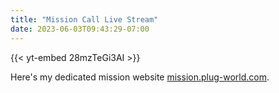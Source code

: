 ```yaml
---
title: "Mission Call Live Stream"
date: 2023-06-03T09:43:29-07:00
---
```


{{< yt-embed 28mzTeGi3AI >}}

Here's my dedicated mission website [mission.plug-world.com](https://mission.plug-world.com/).
